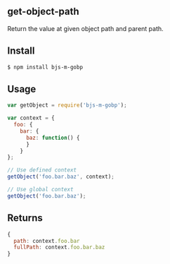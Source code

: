 ## get-object-path

Return the value at given object path and parent path.

## Install

```bash
$ npm install bjs-m-gobp
```

## Usage

```js
var getObject = require('bjs-m-gobp');

var context = {
  foo: {
    bar: {
      baz: function() {
      }
    }
};

// Use defined context
getObject('foo.bar.baz', context);

// Use global context
getObject('foo.bar.baz');
```

## Returns

```js
{
  path: context.foo.bar
  fullPath: context.foo.bar.baz
}
```
